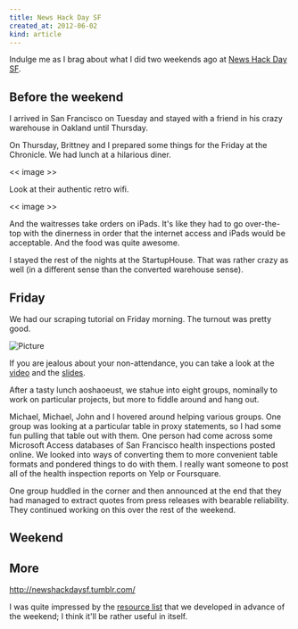 ```yaml
---
title: News Hack Day SF
created_at: 2012-06-02
kind: article
---
```


Indulge me as I brag about what I did two weekends ago at
[News Hack Day SF](http://newshackdaysf.tumblr.com).

## Before the weekend

I arrived in San Francisco on Tuesday and stayed with a friend in his
crazy warehouse in Oakland until Thursday.

On Thursday, Brittney and I prepared some things for the Friday at the Chronicle.
We had lunch at a hilarious diner.

<< image >>

Look at their authentic retro wifi.

<< image >>

And the waitresses take orders on iPads.
It's like they had to go over-the-top with the dinerness in order that the
internet access and iPads would be acceptable.
And the food was quite awesome.

I stayed the rest of the nights at the StartupHouse. That was rather crazy as well
(in a different sense than the converted warehouse sense).

## Friday
We had our scraping tutorial on Friday morning. The turnout was pretty good.

![Picture](aoeu)

If you are jealous about your non-attendance, you can take a look at the
[video](foo) and the [slides](slides).

After a tasty lunch aoshaoeust, we stahue into eight groups, nominally to
work on particular projects, but more to fiddle around and hang out.

Michael, Michael, John and I hovered around helping various groups.
One group was looking at a particular table in proxy statements, so I
had some fun pulling that table out with them. One person had come across
some Microsoft Access databases of San Francisco health inspections
posted online. We looked into ways of converting them to more convenient
table formats and pondered things to do with them. I really want someone
to post all of the health inspection reports on Yelp or Foursquare.

One group huddled in the corner and then announced at the end that they
had managed to extract quotes from press releases with bearable reliability.
They continued working on this over the rest of the weekend.

## Weekend

## More

http://newshackdaysf.tumblr.com/


I was quite impressed by the
[resource list](http://newshackdays.pbworks.com/w/page/53777325/FrontPage)
that we developed in advance of the weekend; I think it'll be rather useful in
itself.



